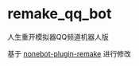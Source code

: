 # remake_qq_bot
人生重开模拟器QQ频道机器人版

基于 [nonebot-plugin-remake](https://github.com/noneplugin/nonebot-plugin-remake) 进行修改
